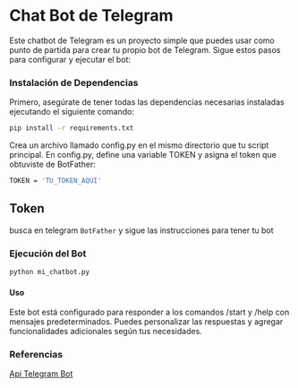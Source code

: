 # Chat Bot de Telegram

Este chatbot de Telegram es un proyecto simple que puedes usar como punto de partida para crear tu propio bot de Telegram. Sigue estos pasos para configurar y ejecutar el bot:

### Instalación de Dependencias

Primero, asegúrate de tener todas las dependencias necesarias instaladas ejecutando el siguiente comando:

```bash
pip install -r requirements.txt
```

Crea un archivo llamado config.py en el mismo directorio que tu script principal. En config.py, define una variable TOKEN y asigna el token que obtuviste de BotFather:

```bash
TOKEN = 'TU_TOKEN_AQUI'
```
## Token
busca en telegram `BotFather` y sigue las instrucciones para tener tu bot

### Ejecución del Bot

```bash
python mi_chatbot.py

```
#### Uso
Este bot está configurado para responder a los comandos /start y /help con mensajes predeterminados. Puedes personalizar las respuestas y agregar funcionalidades adicionales según tus necesidades.

### Referencias
<a href="https://core.telegram.org/api">Api Telegram Bot </a>
